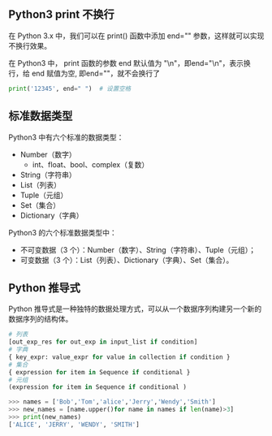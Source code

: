 ## Python3 print 不换行

在 Python 3.x 中，我们可以在 print() 函数中添加 end="" 参数，这样就可以实现不换行效果。

在 Python3 中， print 函数的参数 end 默认值为 "\n"，即end="\n"，表示换行，给 end 赋值为空, 即end=""，就不会换行了

```python
print('12345', end=" ")  # 设置空格
```

## 标准数据类型

Python3 中有六个标准的数据类型：

*   Number（数字）
    *   int、float、bool、complex（复数）
*   String（字符串）
*   List（列表）
*   Tuple（元组）
*   Set（集合）
*   Dictionary（字典）

Python3 的六个标准数据类型中：

*   不可变数据（3 个）：Number（数字）、String（字符串）、Tuple（元组）；
*   可变数据（3 个）：List（列表）、Dictionary（字典）、Set（集合）。

## Python 推导式

Python 推导式是一种独特的数据处理方式，可以从一个数据序列构建另一个新的数据序列的结构体。

```python
# 列表
[out_exp_res for out_exp in input_list if condition]
# 字典
{ key_expr: value_expr for value in collection if condition }
# 集合
{ expression for item in Sequence if conditional }
# 元组
(expression for item in Sequence if conditional )

>>> names = ['Bob','Tom','alice','Jerry','Wendy','Smith']
>>> new_names = [name.upper()for name in names if len(name)>3]
>>> print(new_names)
['ALICE', 'JERRY', 'WENDY', 'SMITH']
```

